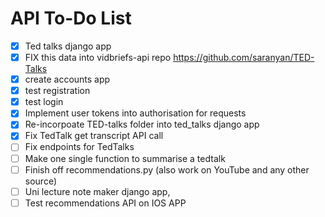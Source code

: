 # API To-Do List

- [X] Ted talks django app
- [X] FIX this data into vidbriefs-api repo https://github.com/saranyan/TED-Talks
- [X] create accounts app
- [X] test registration
- [X] test login
- [X] Implement user tokens into authorisation for requests
- [X] Re-incorpoate TED-talks folder into ted_talks django app
- [X] Fix TedTalk get transcript API call
- [ ] Fix endpoints for TedTalks
- [ ] Make one single function to summarise a tedtalk
- [ ] Finish off recommendations.py (also work on YouTube and any other source)
- [ ] Uni lecture note maker django app,
- [ ] Test recommendations API on IOS APP
